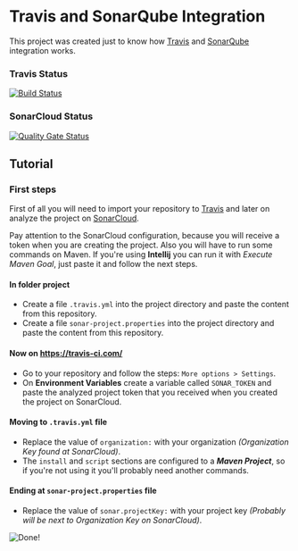 # Travis and SonarQube Integration

This project was created just to know how [Travis](https://travis-ci.com/) and [SonarQube](https://www.sonarqube.org/) integration works.

### Travis Status

[![Build Status](https://travis-ci.com/guisfco/integration-test.svg?token=Ny7Ax4Uiscnhe6zwhRxz&branch=master)](https://travis-ci.com/guisfco/integration-test)

### SonarCloud Status

[![Quality Gate Status](https://sonarcloud.io/api/project_badges/measure?project=br.com.guisfco.test%3Atesting&metric=alert_status)](https://sonarcloud.io/dashboard?id=br.com.guisfco.test%3Atesting)

## Tutorial

### First steps

First of all you will need to import your repository to [Travis](https://travis-ci.com/) and later on analyze the project on [SonarCloud](https://sonarcloud.io/).

Pay attention to the SonarCloud configuration, because you will receive a token when you are creating the project. Also you will have to run some commands on Maven. If you're using **Intellij** you can run it with _Execute Maven Goal_, just paste it and follow the next steps.

#### In folder project

- Create a file ``.travis.yml`` into the project directory and paste the content from this repository.
- Create a file ``sonar-project.properties`` into the project directory and paste the content from this repository.

#### Now on https://travis-ci.com/

- Go to your repository and follow the steps: ``More options > Settings``.
- On **Environment Variables** create a variable called ``SONAR_TOKEN`` and paste the analyzed project token that you received when you created the project on SonarCloud.

#### Moving to ``.travis.yml`` file

- Replace the value of ``organization:`` with your organization _(Organization Key found at SonarCloud)_.
- The ``install`` and ``script`` sections are configured to a **_Maven Project_**, so if you're not using it you'll probably need another commands.

#### Ending at ``sonar-project.properties`` file

- Replace the value of ``sonar.projectKey:`` with your project key _(Probably will be next to Organization Key on SonarCloud)_.



![Done!](https://giphy.com/gifs/bublywater-perfect-done-9Jcw5pUQIgQLe5NonJ)
